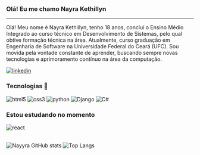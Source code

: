 ### Olá! Eu me chamo Nayra Kethillyn
<hr>
Olá! Meu nome é Nayra Kethillyn, tenho 18 anos, concluí o Ensino Médio Integrado ao curso técnico em Desenvolvimento de Sistemas, pelo qual obtive formação técnica na área. Atualmente, curso graduação em Engenharia de Software na Universidade Federal do Ceará (UFC). Sou movida pela vontade constante de aprender, buscando sempre novas tecnologias e aprimoramento contínuo na área da computação.

[![linkedin](https://img.shields.io/badge/LinkedIn-0077B5?style=for-the-badge&logo=linkedin&logoColor=white)](https://www.linkedin.com/in/nayra-kethillyn-da-costa-dantas-05a335253/?trk=opento_sprofile_details)

### Tecnologias 🚀

<div style="display: inline_block">
          <img src= "https://img.shields.io/badge/HTML5-E34F26?style=for-the-badge&logo=html5&logoColor=white" alt= "html5" aling = "center" />
          <img src= "https://img.shields.io/badge/CSS3-1572B6?style=for-the-badge&logo=css3&logoColor=white" alt= "css3" aling = "center" />
          <img src= https://img.shields.io/badge/Python-3776AB?style=for-the-badge&logo=python&logoColor=white alt= "python" aling = "center" />          
          <img src= https://img.shields.io/badge/Django-092E20?style=for-the-badge&logo=django&logoColor=white alt= "Django" aling = "center" />
          <img src= "https://img.shields.io/badge/C%23-239120?style=for-the-badge&logo=c-sharp&logoColor=white" alt= "C#" aling = "center" />
</div>

### Estou estudando no momento 
<div style="display: inline_block">
         <img src= "https://cdn.jsdelivr.net/gh/devicons/devicon@latest/icons/react/react-original.svg" alt="react" aling = "center"/>    
</div>
<br>

![Nayyra GitHub stats](https://github-readme-stats.vercel.app/api?username=Nayyra&show_icons=true&theme=radical)
![Top Langs](https://github-readme-stats.vercel.app/api/top-langs/?username=anuraghazra&layout=compact&theme=radical)
